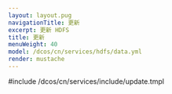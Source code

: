 ```yaml
---
layout: layout.pug
navigationTitle: 更新
excerpt: 更新 HDFS
title: 更新
menuWeight: 40
model: /dcos/cn/services/hdfs/data.yml
render: mustache
---
```


#include /dcos/cn/services/include/update.tmpl
